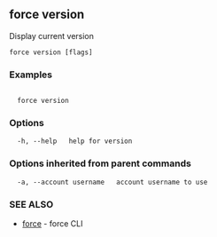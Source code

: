 ## force version

Display current version

```
force version [flags]
```

### Examples

```

  force version

```

### Options

```
  -h, --help   help for version
```

### Options inherited from parent commands

```
  -a, --account username   account username to use
```

### SEE ALSO

* [force](force.md)	 - force CLI

